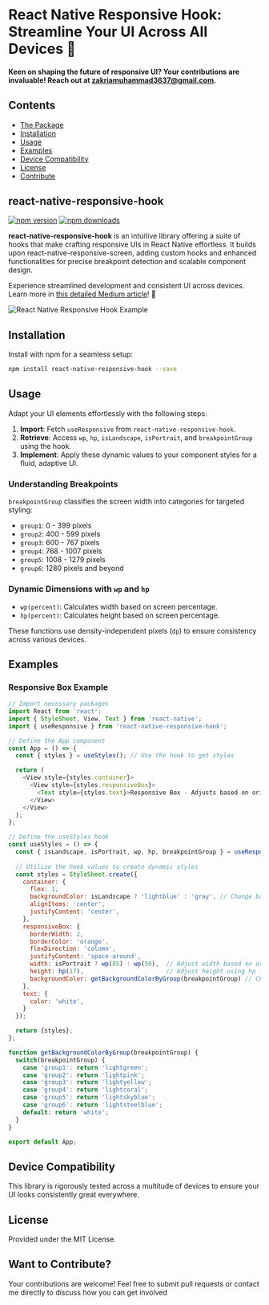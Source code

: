 # React Native Responsive Hook: Streamline Your UI Across All Devices 🚀

#### Keen on shaping the future of responsive UI? Your contributions are invaluable! Reach out at zakriamuhammad3637@gmail.com.


## Contents
- [The Package](#react-native-responsive-hook)
- [Installation](#installation)
- [Usage](#usage)
- [Examples](#examples)
- [Device Compatibility](#how-do-i-know-it-works-for-all-devices)
- [License](#license)
- [Contribute](#pull-requests)

## react-native-responsive-hook

[![npm version](https://badge.fury.io/js/react-native-responsive-hook.svg)](https://npmjs.com/package/react-native-responsive-hook)
[![npm downloads](https://img.shields.io/npm/dm/react-native-responsive-hook.svg)]()

**react-native-responsive-hook** is an intuitive library offering a suite of hooks that make crafting responsive UIs in React Native effortless. It builds upon react-native-responsive-screen, adding custom hooks and enhanced functionalities for precise breakpoint detection and scalable component design.

Experience streamlined development and consistent UI across devices. Learn more in [this detailed Medium article](https://medium.com/@mz-real/creating-responsive-uis-in-react-native-made-easy-with-react-native-responsive-hook-35fa5649cd5f)! 🚀

![React Native Responsive Hook Example](https://cdn-images-1.medium.com/max/800/1*BWpx3uRPlWByahoXA6M-BQ.jpeg)

## Installation

Install with npm for a seamless setup:

```bash
npm install react-native-responsive-hook --save
```

## Usage

Adapt your UI elements effortlessly with the following steps:

1. **Import**: Fetch `useResponsive` from `react-native-responsive-hook`.
2. **Retrieve**: Access `wp`, `hp`, `isLandscape`, `isPortrait`, and `breakpointGroup` using the hook.
3. **Implement**: Apply these dynamic values to your component styles for a fluid, adaptive UI.

### Understanding Breakpoints

`breakpointGroup` classifies the screen width into categories for targeted styling:

- `group1`: 0 - 399 pixels
- `group2`: 400 - 599 pixels
- `group3`: 600 - 767 pixels
- `group4`: 768 - 1007 pixels
- `group5`: 1008 - 1279 pixels
- `group6`: 1280 pixels and beyond

### Dynamic Dimensions with `wp` and `hp`

- `wp(percent)`: Calculates width based on screen percentage.
- `hp(percent)`: Calculates height based on screen percentage.

These functions use density-independent pixels (`dp`) to ensure consistency across various devices.

## Examples

### Responsive Box Example

```javascript
// Import necessary packages
import React from 'react';
import { StyleSheet, View, Text } from 'react-native';
import { useResponsive } from 'react-native-responsive-hook';

// Define the App component
const App = () => {
  const { styles } = useStyles(); // Use the hook to get styles

  return (
    <View style={styles.container}>
      <View style={styles.responsiveBox}>
        <Text style={styles.text}>Responsive Box - Adjusts based on orientation and screen size.</Text>
      </View>
    </View>
  );
};

// Define the useStyles hook
const useStyles = () => {
  const { isLandscape, isPortrait, wp, hp, breakpointGroup } = useResponsive(); // Destructure all properties from useResponsive
  
  // Utilize the hook values to create dynamic styles
  const styles = StyleSheet.create({
    container: {
      flex: 1,
      backgroundColor: isLandscape ? 'lightblue' : 'gray', // Change background color based on orientation
      alignItems: 'center',
      justifyContent: 'center',
    },
    responsiveBox: {
      borderWidth: 2,
      borderColor: 'orange',
      flexDirection: 'column',
      justifyContent: 'space-around',
      width: isPortrait ? wp(85) : wp(50),  // Adjust width based on orientation
      height: hp(17),                       // Adjust height using hp function
      backgroundColor: getBackgroundColorByGroup(breakpointGroup) // Change box color based on breakpoint group
    },
    text: {
      color: 'white',
    }
  });

  return {styles};
};

function getBackgroundColorByGroup(breakpointGroup) {
  switch(breakpointGroup) {
    case 'group1': return 'lightgreen';
    case 'group2': return 'lightpink';
    case 'group3': return 'lightyellow';
    case 'group4': return 'lightcoral';
    case 'group5': return 'lightskyblue';
    case 'group6': return 'lightsteelblue';
    default: return 'white';
  }
}

export default App;

```

## Device Compatibility

This library is rigorously tested across a multitude of devices to ensure your UI looks consistently great everywhere.

## License

Provided under the MIT License.

## Want to Contribute?

Your contributions are welcome! Feel free to submit pull requests or contact me directly to discuss how you can get involved